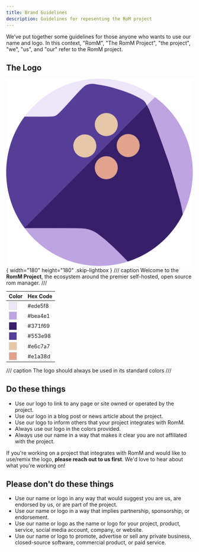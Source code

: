 ```yaml
---
title: Brand Guidelines
description: Guidelines for repesenting the RoM project
---
```

We’ve put together some guidelines for those anyone who wants to use our name and logo. In this context, "RomM", "The RomM Project", "the project", "we", "us", and "our" refer to the RomM project.

## The Logo
![Logo](../assets/images/romm-logo.svg){ width="180" height="180" .skip-lightbox }
/// caption
Welcome to the **RomM Project**, the ecosystem around the premier self-hosted, open source rom manager.
///

| Color | Hex Code |
|-------|----------|
|<div style="background-color: #ede5f8; width: 20px; height: 20px; display: inline-block; vertical-align: middle; border: 1px solid #ddd;"></div>| #ede5f8 |
|<div style="background-color: #bea4e1; width: 20px; height: 20px; display: inline-block; vertical-align: middle; border: 1px solid #ddd;"></div>| #bea4e1 |
|<div style="background-color: #371f69; width: 20px; height: 20px; display: inline-block; vertical-align: middle; border: 1px solid #ddd;"></div>| #371f69 |
|<div style="background-color: #553e98; width: 20px; height: 20px; display: inline-block; vertical-align: middle; border: 1px solid #ddd;"></div>| #553e98 |
|<div style="background-color: #e6c7a7; width: 20px; height: 20px; display: inline-block; vertical-align: middle; border: 1px solid #ddd;"></div>| #e6c7a7 |
|<div style="background-color: #e1a38d; width: 20px; height: 20px; display: inline-block; vertical-align: middle; border: 1px solid #ddd;"></div>| #e1a38d |
/// caption
The logo should always be used in its standard colors
///

## Do these things

* Use our logo to link to any page or site owned or operated by the project.
* Use our logo in a blog post or news article about the project.
* Use our logo to inform others that your project integrates with RomM.
* Always use our logo in the colors provided.
* Always use our name in a way that makes it clear you are not affiliated with the project.

If you're working on a project that integrates with RomM and would like to use/remix the logo, **please reach out to us first**. We'd love to hear about what you're working on!

## Please don't do these things

* Use our name or logo in any way that would suggest you are us, are endorsed by us, or are part of the project.
* Use our name or logo in a way that implies partnership, sponsorship, or endorsement.
* Use our name or logo as the name or logo for your project, product, service, social media account, company, or website.
* Use our name or logo to promote, advertise or sell any private business, closed-source software, commercial product, or paid service.
